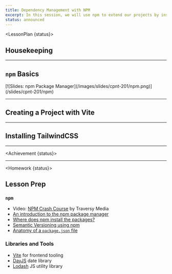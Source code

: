 ```yaml
---
title: Dependency Management with NPM
excerpt: In this session, we will use npm to extend our projects by installing software dependencies.
status: announced
---
```


<script>
	import Homework from "$lib/components/Homework.svelte";
	import LessonPlan from "$lib/components/LessonPlan.svelte";
	import Achievement from "$lib/components/Achievement.svelte";
</script>

<LessonPlan {status}>

<h2>Housekeeping</h2>

---

<h2><code>npm</code> Basics</h2>
[![Slides: npm Package Manager](/images/slides/cpnt-201/npm.png)](/slides/cpnt-201/npm)

---

<h2>Creating a Project with Vite</h2>

---

<h2>Installing TailwindCSS</h2>

</LessonPlan>

---

<Achievement {status}>

</Achievement>

---

<Homework {status}>

<h2>Lesson Prep</h2>

### `npm`
- Video: [NPM Crash Course](https://www.youtube.com/watch?v=jHDhaSSKmB0) by Traversy Media
- [An introduction to the npm package manager](https://nodejs.dev/learn/an-introduction-to-the-npm-package-manager)
- [Where does npm install the packages?](https://nodejs.dev/learn/where-does-npm-install-the-packages)
- [Semantic Versioning using npm](https://nodejs.dev/learn/semantic-versioning-using-npm)
- [Anatomy of a `package.json` file](https://www.digitalocean.com/community/tutorials/nodejs-package-json)

### Libraries and Tools
- [Vite](https://vitejs.dev/) for frontend tooling
- [DayJS](https://day.js.org/) date library
- [Lodash](https://lodash.com/) JS utility library

</Homework>